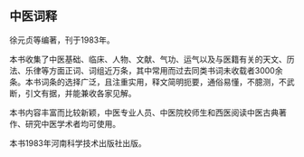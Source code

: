 ## 中医词释

徐元贞等编著，刊于1983年。

本书收集了中医基础、临床、人物、文献、气功、运气以及与医籍有关的天文、历法、乐律等方面正词、词组近万条，其中常用而过去同类书词未收载者3000余条。本书词条的选择广泛，且注重实用，释文简明扼要，通俗易懂，不臆测，不武断，引文有据，并能兼收各家见解。

本书内容丰富而比较新颖，中医专业人员、中医院校师生和西医阅读中医古典著作、研究中医学术者均可使用。

本书1983年河南科学技术出版社出版。
